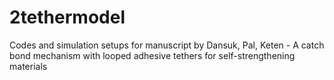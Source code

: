 # 2tethermodel
Codes and simulation setups for manuscript by Dansuk, Pal, Keten - A catch bond mechanism with looped adhesive tethers for self-strengthening materials
